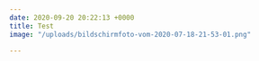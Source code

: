 ```yaml
---
date: 2020-09-20 20:22:13 +0000
title: Test
image: "/uploads/bildschirmfoto-vom-2020-07-18-21-53-01.png"

---
```

